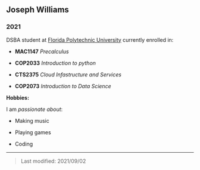## Joseph Williams

### 2021 

DSBA student at [Florida Polytechnic University](https://www.floridapoly.edu) currently enrolled in: 

- **MAC1147** _Precalculus_

- **COP2033** _Introduction to python_

- **CTS2375** _Cloud Infastructure and Services_ 

- **COP2073** _Introduction to Data Science_ 

**Hobbies:**

I am _passionate about_:

- Making music

- Playing games

- Coding

***

> Last modified: 2021/09/02
